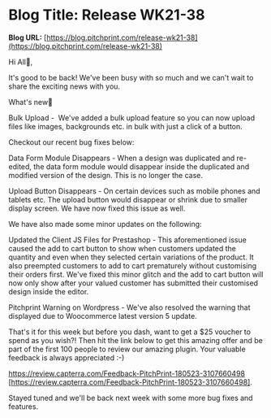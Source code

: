 # **Blog Title**: Release WK21-38

**Blog URL:** [https://blog.pitchprint.com/release-wk21-38](https://blog.pitchprint.com/release-wk21-38)

Hi All👋,

It's good to be back! We've been busy with so much and we can't wait to share the exciting news with you.

What's new🚀

Bulk Upload -  We've added a bulk upload feature so you can now upload files like images, backgrounds etc. in bulk with just a click of a
button.

Checkout our recent bug fixes below:

Data Form Module Disappears - When a design was duplicated and re-edited, the data form module would disappear inside the duplicated and
modified version of the design. This is no longer the case.

Upload Button Disappears - On certain devices such as mobile phones and tablets etc. The upload button would disappear or shrink due to
smaller display screen. We have now fixed this issue as well.

We have also made some minor updates on the following:

Updated the Client JS Files for Prestashop - This aforementioned issue caused the add to cart button to show when customers updated the
quantity and even when they selected certain variations of the product. It also preempted customers to add to cart prematurely without
customising their orders first. We've fixed this minor glitch and the add to cart button will now only show after your valued customer has
submitted their customised design inside the editor.

Pitchprint Warning on Wordpress - We've also resolved the warning that displayed due to Woocommerce latest version 5 update.

That's it for this week but before you dash, want to get a $25 voucher to spend as you wish?! Then hit the link below to get this amazing
offer and be part of the first 100 people to review our amazing plugin. Your valuable feedback is always appreciated :-)

https://review.capterra.com/Feedback-PitchPrint-180523-3107660498 [https://review.capterra.com/Feedback-PitchPrint-180523-3107660498].

Stayed tuned and we'll be back next week with some more bug fixes and features.

